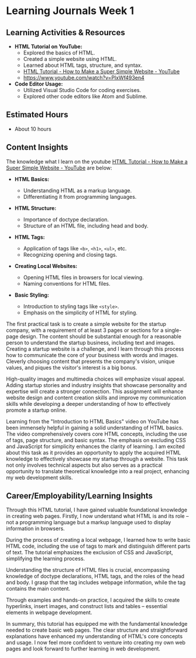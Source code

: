 # Learning Journals Week 1

## Learning Activities & Resources
- **HTML Tutorial on YouTube:**
  - Explored the basics of HTML.
  - Created a simple website using HTML.
  - Learned about HTML tags, structure, and syntax.
  - [HTML Tutorial - How to Make a Super Simple Website - YouTube](https://www.youtube.com/watch?v=PlxWf493en4)
  - https://www.youtube.com/watch?v=PlxWf493en4
- **Code Editor Usage:**
  - Utilized Visual Studio Code for coding exercises.
  - Explored other code editors like Atom and Sublime.


## Estimated Hours
   - About 10 hours 
## Content Insights
  The knowledge what I learn on the youtube [HTML Tutorial - How to Make a Super Simple Website - YouTube](https://www.youtube.com/watch?v=PlxWf493en4) are below:
- **HTML Basics:**
  - Understanding HTML as a markup language.
  - Differentiating it from programming languages.

- **HTML Structure:**
  - Importance of doctype declaration.
  - Structure of an HTML file, including head and body.

- **HTML Tags:**
  - Application of tags like `<b>`, `<h1>`, `<ul>`, etc.
  - Recognizing opening and closing tags.

- **Creating Local Websites:**
  - Opening HTML files in browsers for local viewing.
  - Naming conventions for HTML files.

- **Basic Styling:**
  - Introduction to styling tags like `<style>`.
  - Emphasis on the simplicity of HTML for styling.

The first practical task is to create a simple website for the startup company, with a requirement of at least 3 pages 
or sections for a single-page design. The content should be substantial enough for a reasonable person to understand the
startup business, including text and images. Creating a startup website is a challenge, and I learn through this process how to 
communicate the core of your business with words and images. Cleverly choosing content that presents the company's 
vision, unique values, and piques the visitor's interest is a big bonus. 

High-quality images and multimedia choices will emphasize visual appeal. Adding startup stories and industry
insights that showcase personality and expertise will create a stronger connection. This assignment will enhance
website design and content creation skills and improve my communication skills while developing a deeper understanding 
of how to effectively promote a startup online.


Learning from the "Introduction to HTML Basics" video on YouTube has been
immensely helpful in gaining a solid understanding of HTML basics. The video comprehensively covers core HTML concepts,
including the use of tags, page structure, and basic syntax. The emphasis on excluding CSS and JavaScript for simplicity 
enhances the clarity of learning. I am excited about this task as it provides an opportunity to apply the acquired HTML 
knowledge to effectively showcase my startup through a website. This task not only involves technical aspects but also 
serves as a practical opportunity to translate theoretical knowledge into a real project, enhancing 
my web development skills.



## Career/Employability/Learning Insights

Through this HTML tutorial, I have gained valuable foundational knowledge in creating web pages. Firstly, I now understand 
what HTML is and its role – not a programming language but a markup language used to display information in browsers.

During the process of creating a local webpage, I learned how to write basic HTML code, including the use of tags 
to mark and distinguish different parts of text. The tutorial emphasizes the exclusion of CSS and JavaScript, simplifying the learning process.

Understanding the structure of HTML files is crucial, encompassing knowledge of doctype declarations, HTML tags, and 
the roles of the head and body. I grasp that the <head> tag includes webpage information, while the <body> tag contains the main content.

Through examples and hands-on practice, I acquired the skills to create hyperlinks, insert images, and construct lists and tables 
– essential elements in webpage development.

In summary, this tutorial has equipped me with the fundamental knowledge needed to create basic web pages. 
The clear structure and straightforward explanations have enhanced my understanding of HTML's core concepts and 
usage. I now feel more confident to venture into creating my own web pages and look forward to further learning in web development.

